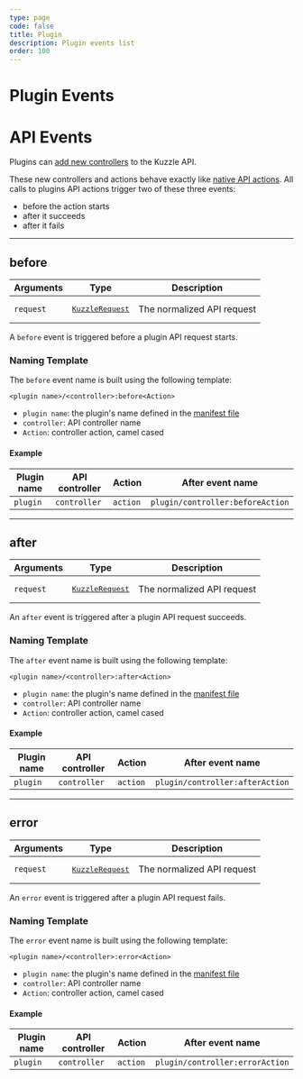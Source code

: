 ```yaml
---
type: page
code: false
title: Plugin
description: Plugin events list
order: 100
---
```


# Plugin Events

# API Events

Plugins can [add new controllers](/core/2/guides/write-plugins/plugins-features#api) to the Kuzzle API.

These new controllers and actions behave exactly like [native API actions](/core/2/framework/events/api).
All calls to plugins API actions trigger two of these three events:

- before the action starts
- after it succeeds
- after it fails

---

## before

| Arguments | Type      | Description                                                                       |
|-----------|-----------|-----------------------------------------------------------------------------------|
| `request` | <pre><a href=/core/2/framework/classes/kuzzle-request/properties>KuzzleRequest</a></pre> | The normalized API request |

A `before` event is triggered before a plugin API request starts.

### Naming Template

The `before` event name is built using the following template:

`<plugin name>/<controller>:before<Action>`

- `plugin name`: the plugin's name defined in the [manifest file](/core/2/guides/write-plugins/start-writing-plugins#manifest-json)
- `controller`: API controller name
- `Action`: controller action, camel cased

#### Example

| Plugin name | API controller | Action   | After event name                 |
|-------------|----------------|----------|----------------------------------|
| `plugin`    | `controller`   | `action` | `plugin/controller:beforeAction` |

---

## after

| Arguments | Type      | Description                                                                       |
|-----------|-----------|-----------------------------------------------------------------------------------|
| `request` | <pre><a href=/core/2/framework/classes/kuzzle-request/properties>KuzzleRequest</a></pre> | The normalized API request |

An `after` event is triggered after a plugin API request succeeds.

### Naming Template

The `after` event name is built using the following template:

`<plugin name>/<controller>:after<Action>`

- `plugin name`: the plugin's name defined in the [manifest file](/core/2/guides/write-plugins/start-writing-plugins#manifest-json)
- `controller`: API controller name
- `Action`: controller action, camel cased

#### Example

| Plugin name | API controller | Action   | After event name                |
|-------------|----------------|----------|---------------------------------|
| `plugin`    | `controller`   | `action` | `plugin/controller:afterAction` |

---

## error

| Arguments | Type      | Description                                                                       |
|-----------|-----------|-----------------------------------------------------------------------------------|
| `request` | <pre><a href=/core/2/framework/classes/kuzzle-request/properties>KuzzleRequest</a></pre> | The normalized API request |

An `error` event is triggered after a plugin API request fails.

### Naming Template

The `error` event name is built using the following template:

`<plugin name>/<controller>:error<Action>`

- `plugin name`: the plugin's name defined in the [manifest file](/core/2/guides/write-plugins/start-writing-plugins#manifest-json)
- `controller`: API controller name
- `Action`: controller action, camel cased

#### Example

| Plugin name | API controller | Action   | After event name                |
|-------------|----------------|----------|---------------------------------|
| `plugin`    | `controller`   | `action` | `plugin/controller:errorAction` |
